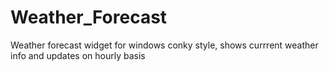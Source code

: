 # Weather_Forecast
Weather forecast widget for windows conky style, shows currrent weather info and updates on hourly basis
